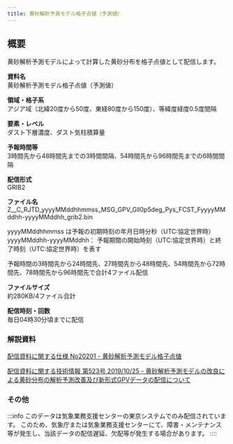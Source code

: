 ```yaml
---
title: 黄砂解析予測モデル格子点値（予測値）
---
```


## 概要
黄砂解析予測モデルによって計算した黄砂分布を格子点値として配信します。

**資料名** <br/>
黄砂解析予測モデル格子点値（予測値）

**領域・格子系** <br/>
アジア域（北緯20度から50度、東経80度から150度）、等緯度経度0.5度間隔

**要素・レベル** <br/>
ダスト下層濃度、ダスト気柱積算量

**予報時間等** <br/>
3時間先から48時間先までの3時間間隔、54時間先から96時間先までの6時間間隔

**配信形式** <br/>
GRIB2

**ファイル名** <br/>
Z__C_RJTD_yyyyMMddhhmmss_MSG_GPV_Gll0p5deg_Pys_FCST_FyyyyMMddhh-yyyyMMddhh_grib2.bin

yyyyMMddhhmmss は予報の初期時刻の年月日時分秒（UTC:協定世界時）<bt/>
yyyyMMddhh-yyyyMMddhh： 予報期間の開始時刻（UTC:協定世界時）と終了時刻（UTC:協定世界時）を表す

予報時間の3時間先から24時間先、27時間先から48時間先、54時間先から72時間先、78時間先から96時間先で合計4ファイル配信

**ファイルサイズ** <br/>
約280KB/4ファイル合計

**配信時刻・回数** <br/>
毎日04時30分頃までに配信


### 解説資料
[配信資料に関する仕様 No20201 - 黄砂解析予測モデル格子点値](https://www.data.jma.go.jp/suishin/shiyou/pdf/no20201)


[配信資料に関する技術情報 第523号 2019/10/25 - 黄砂解析予測モデルの改良による黄砂分布の解析予測改善及び新形式GPVデータの配信について](https://dmdata.jp/docs/jma/technical/523.pdf)


### その他

:::info
このデータは気象業務支援センターの東京システムでのみ配信されています。
このため、気象庁または気象業務支援センターにて、障害・メンテナンス等が発生し、当該データの配信遅延、欠配等が発生する場合があります。
::::
